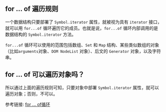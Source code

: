 
## for ... of 遍历规则
一个数据结构只要部署了 `Symbol.iterator` 属性，就被视为具有 `iterator` 接口，就可以用 `for...of` 循环遍历它的成员。也就是说，`for...of` 循环内部调用的是数据结构的 `Symbol.iterator` 方法。

`for...of` 循环可以使用的范围包括数组、`Set` 和 `Map` 结构、某些类似数组的对象（比如`arguments`对象、`DOM NodeList` 对象）、后文的 `Generator` 对象，以及字符串。

## for ... of 可以遍历对象吗？
所以通过上面的遍历规则可知，只要对象中部署 `Symbol.iterator` 属性，就可以遍历对象；否则，不可以。

参考链接: [for ... of循环](https://es6.ruanyifeng.com/?search=%E9%81%8D%E5%8E%86&x=0&y=0#docs/iterator#for---of-%E5%BE%AA%E7%8E%AF)